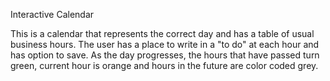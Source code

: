 Interactive Calendar

This is a calendar that represents the correct day and has a table of usual business hours. The user has a place to write in a "to do" at each hour and has option to save. As the day progresses, the hours that have passed turn green, current hour is orange and hours in the future are color coded grey.



